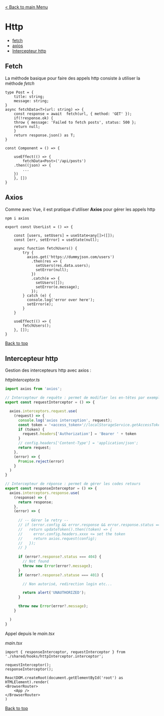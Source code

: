 

[< Back to main Menu](https://github.com/gsoulie/react-resources/blob/master/react-presentation.md)    

# Http

* [fetch](#fetch)     
* [axios](#axios)    
* [Intercepteur http](#intercepteur-http)     

## Fetch

La méthode basique pour faire des appels http consiste à utiliser la méthode *fetch*

````tsx
type Post = {
    title: string;
    message: string;
}
async fetchData<T>(url: string) => {
    const response = await  fetch(url, { method: 'GET' });
    if(!response.ok) {
	throw { message: 'Failed to fetch posts', status: 500 };
	return null;
    }
    return response.json() as T;
}

const Component = () => {
    
    useEffect(() => {
        fetchData<Post>('/api/posts')
	.then((json) => {
	    ...
	})
    }, [])
}
````

## Axios

Comme avec Vue, il est pratique d'utiliser **Axios** pour gérer les appels http

````npm i axios````

````tsx
export const UserList = () => {

	const [users, setUsers] = useState<any[]>([]);
	const [err, setError] = useState(null);
	
	async function fetchUsers() {
		try {
		  axios.get('https://dummyjson.com/users')
			.then(res => {
			  setUsers(res.data.users);
			  setError(null);
			})
			.catch(e => {
			  setUsers([]);
			  setError(e.message);
			});
		} catch (e) {
		  console.log('error over here');
		  setError(e);
		}
	}

	useEffect(() => {
		fetchUsers();
	}, []);
}
````

[Back to top](#http)     

## Intercepteur http

Gestion des intercepteurs http avec axios : 

*httpInterceptor.ts*

````typescript
import axios from 'axios';

// Intercepteur de requête : permet de modifier les en-têtes par exemple
export const requestInterceptor = () => {

  axios.interceptors.request.use(
    (request) => {
      console.log('axios interception', request);
      const token = '<access_token>'//localStorageService.getAccessToken()
      if (token) {
        request.headers['Authorization'] = 'Bearer ' + token
      }
      // config.headers['Content-Type'] = 'application/json';
      return request;
    },
    (error) => {
      Promise.reject(error)
    }
  )
}

// Intercepteur de réponse : permet de gérer les codes retours
export const responseInterceptor = () => {
  axios.interceptors.response.use(
    (response) => {
      return response;
    },
    (error) => {
 
      // -- Gérer le retry --
      // if (error.config && error.response && error.response.status === 401) {
      //   return updateToken().then((token) => {
      //     error.config.headers.xxxx <= set the token
      //     return axios.request(config);
      //   });
      // }
      
      if (error?.response?.status === 404) {
        // Not found
        throw new Error(error?.message);
      }
      if (error?.response?.statuse === 401) {

        // Non autorisé, redirection login etc...

        return alert('UNAUTHORIZED');
      }

      throw new Error(error?.message);
    }

  )
}
````

Appel depuis le *main.tsx*

*main.tsx*

````tsx
import { responseInterceptor, requestInterceptor } from './shared/hooks/httpInterceptor.interceptor';

requestInterceptor();
responseInterceptor();

ReactDOM.createRoot(document.getElementById('root') as HTMLElement).render(
<BrowserRouter>
    <App />
</BrowserRouter>    
)
````

[Back to top](#http)     
